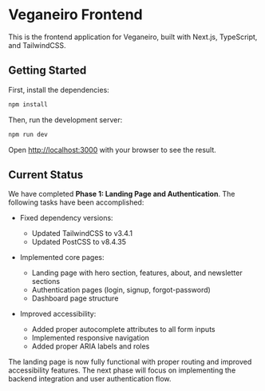 # Veganeiro Frontend

This is the frontend application for Veganeiro, built with Next.js, TypeScript, and TailwindCSS.

## Getting Started

First, install the dependencies:

```bash
npm install
```

Then, run the development server:

```bash
npm run dev
```

Open [http://localhost:3000](http://localhost:3000) with your browser to see the result.

## Current Status

We have completed **Phase 1: Landing Page and Authentication**. The following tasks have been accomplished:

- Fixed dependency versions:
  - Updated TailwindCSS to v3.4.1
  - Updated PostCSS to v8.4.35

- Implemented core pages:
  - Landing page with hero section, features, about, and newsletter sections
  - Authentication pages (login, signup, forgot-password)
  - Dashboard page structure

- Improved accessibility:
  - Added proper autocomplete attributes to all form inputs
  - Implemented responsive navigation
  - Added proper ARIA labels and roles

The landing page is now fully functional with proper routing and improved accessibility features. The next phase will focus on implementing the backend integration and user authentication flow.
